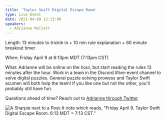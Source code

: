 ```yaml
---
title: 'Taylor Swift Digital Escape Room'
type: Live Event
date: 2021-04-09 12:13:00
speakers:
  - Adrianne Mallett
---
```


Length: 13 minutes to trickle in + 10 min rule explanation + 60 minute breakout timer

When: Friday April 9 at 6:13pm MDT (7:13pm CST)

What: Adrianne will be online on the hour, but start reading the rules 13 minutes after the hour. Work in a team in the Discord #live-event channel to solve digital puzzles. General puzzle solving prowess and Taylor Swift acumen will both help the team! If you like one but not the other, you’ll probably still have fun.

Questions ahead of time? Reach out to [Adrianne through Twitter](https://twitter.com/mennairda).

![A Sharpie next to a Post-It note which reads, "Friday April 9. Taylor Swift Digital Escape Room. 6:13 MDT = 7:13 CST."](https://cdn.discordapp.com/attachments/105756917887950848/825401213238378516/image0.jpg)
